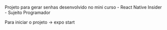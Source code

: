 Projeto para gerar senhas desenvolvido no mini curso - React Native Insider - Sujeito Programador

Para iniciar o projeto -> expo start
